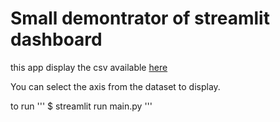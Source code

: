 # Small demontrator of streamlit dashboard 

this app display the csv available [here](https://www.kaggle.com/datasets/thedevastator/u-s-software-developer-salaries?resource=download)

You can select the axis from the dataset to display.

to run 
'''
$ streamlit run main.py
'''